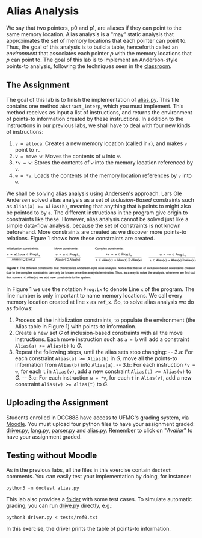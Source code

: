 # Alias Analysis

We say that two pointers, p0 and p1, are aliases if they can point to the same memory location.
Alias analysis is a "may" static analysis that approximates the set of memory locations that each pointer can point to.
Thus, the goal of this analysis is to build a table, henceforth called an
*environment* that associates each pointer *p* with the memory locations that
*p* can point to.
The goal of this lab is to implement an Anderson-style points-to analysis, following the techniques seen in the [classroom](https://homepages.dcc.ufmg.br/~fernando/classes/dcc888/ementa/slides/PointerAnalysis.pdf).

## The Assignment

The goal of this lab is to finish the implementation of [alias.py](alias.py).
This file contains one method `abstract_interp`, which you must implement.
This method receives as input a list of instructions, and returns the environment of points-to information created by these instructions.
In addition to the instructions in our previous labs, we shall have to deal with four new kinds of instructions:

1. `v = alloca`: Creates a new memory location (called ir `r`), and makes `v` point to `r`.
2. `v = move w`: Moves the contents of `w` into `v`.
3. `*v = w`: Stores the contents of `w` into the memory location referenced by `v`.
4. `w = *v`: Loads the contents of the memory location references by `v` into `w`.

We shall be solving alias analysis using [Andersen's](http://www.cs.cornell.edu/courses/cs711/2005fa/papers/andersen-thesis94.pdf) approach.
Lars Ole Andersen solved alias analysis as a set of *Inclusion-Based* constraints such as `Alias(a) >= Alias(b)`, meaning that anything that `b` points to might also be pointed to by `a`.
The different instructions in the program give origin to constraints like these.
However, alias analysis cannot be solved just like a simple data-flow analysis, because the set of constraints is not known beforehand.
More constraints are created as we discover more points-to relations.
Figure 1 shows how these constraints are created.

![Equations that compute alias relations](../assets/images/aliasAnalysis0.png)

In Figure 1 we use the notation `Prog:Lx` to denote Line `x` of the program.
The line number is only important to name memory locations.
We call every memory location created at line `x` as `ref_x`.
So, to solve alias analysis we do as follows:

1. Process all the initialization constraints, to populate the environment (the Alias table in Figure 1) with points-to information.
2. Create a new set *G* of inclusion-based constraints with all the move instructions. Each move instruction such as `a = b` will add a constraint `Alias(a) >= Alias(b)` to *G*.
3. Repeat the following steps, until the alias sets stop changing:
-- 3.a: For each constraint `Alias(a) >= Alias(b)` in *G*, move all the points-to information from `Alias(b)` into `Alias(a)`.
-- 3.b: For each instruction `*v = w`, for each `t` in `Alias(v)`, add a new constraint `Alias(t) >= Alias(w)` to *G*.
-- 3.c: For each instruction `w = *v`, for each `t` in `Alias(v)`, add a new constraint `Alias(w) >= Alias(t)` to *G*.


## Uploading the Assignment

Students enrolled in DCC888 have access to UFMG's grading system, via [Moodle](https://moodle.org/).
You must upload four python files to have your assignment graded: [driver.py](driver.py), [lang.py](lang.py), [parser.py](parser.py) and
[alias.py](alias.py).
Remember to click on "*Avaliar*" to have your assignment graded.

## Testing without Moodle

As in the previous labs, all the files in this exercise contain `doctest` comments.
You can easily test your implementation by doing, for instance:

```
python3 -m doctest alias.py
```

This lab also provides a [folder](tests) with some test cases.
To simulate automatic grading, you can run [drive.py](driver.py) directly, e.g.:

```
python3 driver.py < tests/ref0.txt
```

In this exercise, the driver prints the table of points-to information.